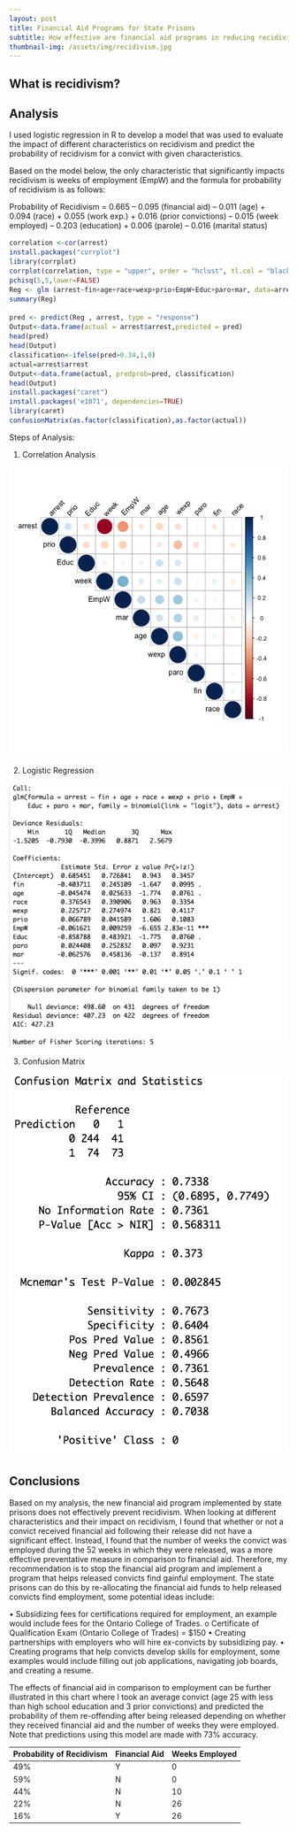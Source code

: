 ```yaml
---
layout: post
title: Financial Aid Programs for State Prisons
subtitle: How effective are financial aid programs in reducing recidivism?
thumbnail-img: /assets/img/recidivism.jpg
---
```


## What is recidivism?

## Analysis

I used logistic regression in R to develop a model that was used to evaluate the impact of different characteristics on recidivism and predict the probability of recidivism for a convict with given characteristics. 

Based on the model below, the only characteristic that significantly impacts recidivism is weeks of employment (EmpW) and the formula for probability of recidivism is as follows:

Probability of Recidivism = 0.665 – 0.095 (financial aid) – 0.011 (age) + 0.094 (race) + 0.055 (work exp.) + 0.016 (prior convictions) – 0.015 (week employed) – 0.203 (education) + 0.006 (parole) – 0.016 (marital status)

```R
correlation <-cor(arrest)
install.packages("corrplot")
library(corrplot)
corrplot(correlation, type = "upper", order = "hclust", tl.col = "black", tl.srt = 45)
pchisq(5,5,lower=FALSE)
Reg <- glm (arrest~fin+age+race+wexp+prio+EmpW+Educ+paro+mar, data=arrest, family=binomial(link="logit"))
summary(Reg)

pred <- predict(Reg , arrest, type = "response")
Output<-data.frame(actual = arrest$arrest,predicted = pred)
head(pred)
head(Output)
classification<-ifelse(pred>0.34,1,0)
actual=arrest$arrest
Output<-data.frame(actual, predprob=pred, classification)
head(Output)
install.packages("caret")
install.packages('e1071', dependencies=TRUE)
library(caret)
confusionMatrix(as.factor(classification),as.factor(actual))
```
Steps of Analysis:

1. Correlation Analysis

![Correlation Matrix](assets/img/Arrest_corr.png)

2. Logistic Regression

![Logistic Regression results](assets/img/Arrest_reg.png)

3. Confusion Matrix 

![Confusion Matrix](assets/img/Arrest_CM.png)

## Conclusions

Based on my analysis, the new financial aid program implemented by state prisons does not effectively prevent recidivism. When looking at different characteristics and their impact on recidivism, I found that whether or not a convict received financial aid following their release did not have a significant effect. Instead, I found that the number of weeks the convict was employed during the 52 weeks in which they were released, was a more effective preventative measure in comparison to financial aid. Therefore, my recommendation is to stop the financial aid program and implement a program that helps released convicts find gainful employment. The state prisons can do this by re-allocating the financial aid funds to help released convicts find employment, some potential ideas include:

•	Subsidizing fees for certifications required for employment, an example would include fees for the Ontario College of Trades.
o	Certificate of Qualification Exam (Ontario College of Trades) = $150
•	Creating partnerships with employers who will hire ex-convicts by subsidizing pay.
•	Creating programs that help convicts develop skills for employment, some examples would include filling out job applications, navigating job boards, and creating a resume.

The effects of financial aid in comparison to employment can be further illustrated in this chart where I took an average convict (age 25 with less than high school education and 3 prior convictions) and predicted the probability of them re-offending after being released depending on whether they received financial aid and the number of weeks they were employed. Note that predictions using this model are made with 73% accuracy.

| Probability of Recidivism | Financial Aid | Weeks Employed | 
| :------ |:------ | :------ | 
| 49% | Y | 0 | 
| 59% | N | 0 | 
| 44% | N | 10 | 
| 22% | N | 26 | 
| 16% | Y | 26 | 

